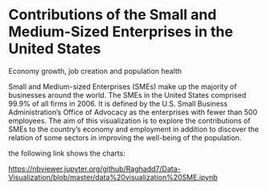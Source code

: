 # Contributions of the Small and Medium-Sized Enterprises in the United States
Economy growth, job creation and population health


Small and Medium-sized Enterprises (SMEs) make up the majority of businesses around the world.
The SMEs in the United States comprised 99.9% of all firms in 2006. It is defined by the U.S. Small Business Administration’s
Office of Advocacy as the enterprises with fewer than 500 employees. The aim of this visualization is to explore 
the contributions of SMEs to the country’s economy and employment in addition to discover the relation of some sectors 
in improving the well-being of the population.




the following link shows the charts: 

https://nbviewer.jupyter.org/github/Raghadd7/Data-Visualization/blob/master/data%20visualization%20SME.ipynb 
